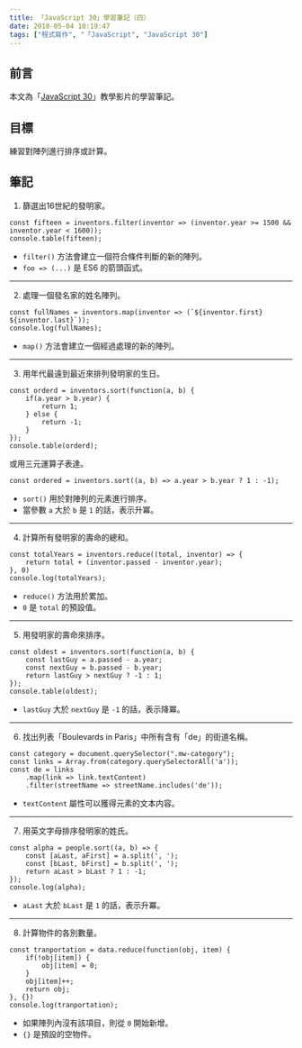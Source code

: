 ```yaml
---
title: 「JavaScript 30」學習筆記（四）
date: 2018-05-04 10:19:47
tags: ["程式寫作", "「JavaScript", "JavaScript 30"]
---
```


## 前言
本文為「[JavaScript 30](https://javascript30.com/)」教學影片的學習筆記。

## 目標
練習對陣列進行排序或計算。

## 筆記
1. 篩選出16世紀的發明家。

```JS
const fifteen = inventors.filter(inventor => (inventor.year >= 1500 && inventor.year < 1600));
console.table(fifteen);
```
- `filter()` 方法會建立一個符合條件判斷的新的陣列。
- `foo => (...)` 是 ES6 的箭頭函式。
---
2. 處理一個發名家的姓名陣列。

```JS
const fullNames = inventors.map(inventor => (`${inventor.first} ${inventor.last}`));
console.log(fullNames);
```
- `map()` 方法會建立一個經過處理的新的陣列。
---
3. 用年代最遠到最近來排列發明家的生日。

```JS
const orderd = inventors.sort(function(a, b) {
    if(a.year > b.year) {
        return 1;
    } else {
        return -1;
    }
});
console.table(orderd);
```
或用三元運算子表達。
```jS
const ordered = inventors.sort((a, b) => a.year > b.year ? 1 : -1);
```
- `sort()` 用於對陣列的元素進行排序。
- 當參數 `a` 大於 `b` 是 `1` 的話，表示升冪。
---
4. 計算所有發明家的壽命的總和。

```JS
const totalYears = inventors.reduce((total, inventor) => {
    return total + (inventor.passed - inventor.year);
}, 0)
console.log(totalYears);
```
- `reduce()` 方法用於累加。
- `0` 是 `total` 的預設值。
---
5. 用發明家的壽命來排序。

```JS
const oldest = inventors.sort(function(a, b) {
    const lastGuy = a.passed - a.year;
    const nextGuy = b.passed - b.year;
    return lastGuy > nextGuy ? -1 : 1; 
});
console.table(oldest);
```
- `lastGuy` 大於 `nextGuy` 是 `-1` 的話，表示降冪。
---
6. 找出列表「Boulevards in Paris」中所有含有「de」的街道名稱。

```JS
const category = document.querySelector(".mw-category");
const links = Array.from(category.querySelectorAll('a'));
const de = links
    .map(link => link.textContent)
    .filter(streetName => streetName.includes('de'));
```
- `textContent` 屬性可以獲得元素的文本内容。
---
7. 用英文字母排序發明家的姓氏。

```JS
const alpha = people.sort((a, b) => {
    const [aLast, aFirst] = a.split(', ');
    const [bLast, bFirst] = b.split(', ');
    return aLast > bLast ? 1 : -1;
});
console.log(alpha);
```
- `aLast` 大於 `bLast` 是 `1` 的話，表示升冪。
---
8. 計算物件的各別數量。

```JS
const tranportation = data.reduce(function(obj, item) {
    if(!obj[item]) {
        obj[item] = 0;
    }
    obj[item]++;
    return obj;
}, {})
console.log(tranportation);
```
- 如果陣列內沒有該項目，則從 `0` 開始新增。
- `{}` 是預設的空物件。